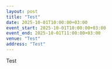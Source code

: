 ```yaml
---
layout: post
title: "Test"
date: 2025-10-01T10:00:00+03:00
event_start: 2025-10-01T10:00:00+03:00
event_end: 2025-10-01T11:00:00+03:00
venue: "Test"
address: "Test"
---
```


Test
